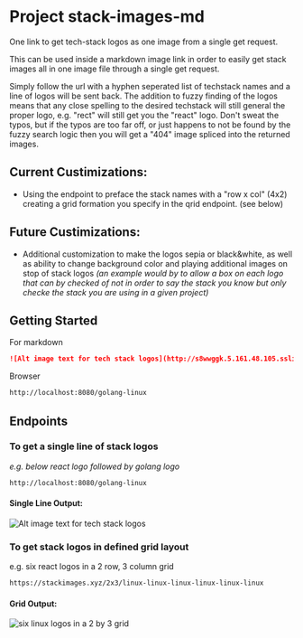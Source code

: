 # Project stack-images-md

One link to get tech-stack logos as one image from a single get request.

This can be used inside a markdown image link in order to easily get stack images all in one image file through a single get request. 

Simply follow the url with a hyphen seperated list of techstack names and a line of logos will be sent back. The addition to fuzzy finding of the logos means that any close spelling to the desired techstack will still general the proper logo, e.g. "rect" will still get you the "react" logo. Don't sweat the typos, but if the typos are too far off, or just happens to not be found by the fuzzy search logic then you will get a "404" image spliced into the returned images.

## Current Custimizations:

 - Using the endpoint to preface the stack names with a "row x col" (4x2) creating a grid formation you specify in the qrid endpoint. (see below)

## Future Custimizations:

 - Additional customization to make the logos sepia or black&white, as well as ability to change background color and playing additional images on stop of stack logos <em>(an example would by to allow a box on each logo that can by checked of not in order to say the stack you know but only checke the stack you are using in a given project)</em>


## Getting Started

For markdown

```markdown
![Alt image text for tech stack logos](http://s8wwggk.5.161.48.105.sslip.io/react-go/golang-react)

```

Browser

```markdown
http://localhost:8080/golang-linux

```

## Endpoints

### To get a single line of stack logos

<em>e.g. below react logo followed by golang logo</em>
```txt
http://localhost:8080/golang-linux

```

#### Single Line Output:
![Alt image text for tech stack logos](https://stackimages.xyz/golang-linux)

### To get stack logos in defined grid layout

e.g. six react logos in a 2 row, 3 column grid


```txt 
https://stackimages.xyz/2x3/linux-linux-linux-linux-linux-linux

```  
#### Grid Output:
![six linux logos in a 2 by 3 grid](https://stackimages.xyz/2x3/linux-linux-linux-linux-linux-linux)

